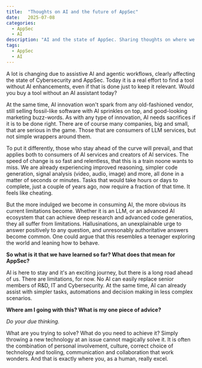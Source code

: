 ```yaml
---
title:  "Thoughts on AI and the future of AppSec"
date:   2025-07-08
categories:
  - AppSec
  - AI
description: "AI and the state of AppSec. Sharing thoughts on where we are heading."
tags:
  - AppSec
  - AI
---
```


A lot is changing due to assistive AI and agentic workflows, clearly affecting the state of Cybersecurity and AppSec. Today it is a real effort to find a tool without AI enhancements, even if that is done just to keep it relevant. Would you buy a tool without an AI assistant today?

<!-- more -->

At the same time, AI innovation won't spark from any old-fashioned vendor, still selling fossil-like software with AI sprinkles on top, and good-looking marketing buzz-words. As with any type of innovation, AI needs sacrifices if it is to be done right. There are of course many companies, big and small, that are serious in the game. Those that are consumers of LLM services, but not simple wrappers around them. 

To put it differently, those who stay ahead of the curve will prevail, and that applies both to consumers of AI services and creators of AI services. The speed of change is so fast and relentless, that this is a train noone wants to miss. We are already experiencing improved reasoning, simpler code generation, signal analysis (video, audio, image) and more, all done in a matter of seconds or minutes. Tasks that would take hours or days to complete, just a couple of years ago, now require a fraction of that time. It feels like cheating.

But the more indulged we become in consuming AI, the more obvious its current limitations become. Whether it is an LLM, or an advanced AI ecosystem that can achieve deep research and advanced code generatios, they  all suffer from limitations. Hallusinations, an unexplainable urge to answer positively to any question, and unresonably authoritative answers become common. One could argue that this resembles a teenager exploring the world and leaning how to behave. 

<b>So what is it that we have learned so far? 
What does that mean for AppSec? </b>

AI is here to stay and it's an exciting journey, but there is a long road ahead of us. There are limitations, for now. No AI can easily replace senior members of R&D, IT and Cybersecurity. At the same time, AI can already assist with simpler tasks, automations and decision making in less complex scenarios. 

<b>Where am I going with this? What is my one piece of advice?</b> 

<i>Do your due thinking.</i> 

What are you trying to solve? What do you need to achieve it? Simply throwing a new technology at an issue cannot magically solve it. It is often the combination of personal involvement, culture, correct choice of technology and tooling, communication and collaboration that work wonders. And that is exactly where you, as a human, really excel. 